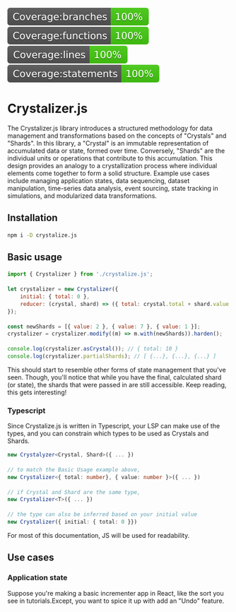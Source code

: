 ![Coverage](coverage/badge-branches.svg)
![Coverage](coverage/badge-functions.svg)
![Coverage](coverage/badge-lines.svg)
![Coverage](coverage/badge-statements.svg)

# Crystalizer.js

The Crystalizer.js library introduces a structured methodology for data management and transformations based on the concepts of "Crystals" and "Shards". In this library, a "Crystal" is an immutable representation of accumulated data or state, formed over time. Conversely, "Shards" are the individual units or operations that contribute to this accumulation. This design provides an analogy to a crystallization process where individual elements come together to form a solid structure. Example use cases include managing application states, data sequencing, dataset manipulation, time-series data analysis, event sourcing, state tracking in simulations, and modularized data transformations.

## Installation

```bash
npm i -D crystalize.js
```

## Basic usage

```javascript
import { Crystalizer } from './crystalize.js';

let crystalizer = new Crystalizer({
	initial: { total: 0 },
	reducer: (crystal, shard) => ({ total: crystal.total + shard.value }),
});

const newShards = [{ value: 2 }, { value: 7 }, { value: 1 }];
crystalizer = crystalizer.modify((m) => m.with(newShards)).harden();

console.log(crystalizer.asCrystal()); // { total: 10 }
console.log(crystalizer.partialShards); // [ {...}, {...}, {...} ]
```

This should start to resemble other forms of state management that you've seen. Though, you'll notice that while you have the final, calculated shard (or state), the shards that were passed in are still accessible. Keep reading, this gets interesting!

### Typescript

Since Crystalize.js is written in Typescript, your LSP can make use of the types, and you can constrain which types to be used as Crystals and Shards.

```typescript
new Crystalyzer<Crystal, Shard>({ ... })

// to match the Basic Usage example above,
new Crystalizer<{ total: number}, { value: number }>({ ... })

// if Crystal and Shard are the same type,
new Crystalizer<T>({ ... })

// the type can also be inferred based on your initial value
new Crystalizer({ initial: { total: 0 }})
```

For most of this documentation, JS will be used for readability.

## Use cases

### Application state

Suppose you're making a basic incrementer app in React, like the sort you see in tutorials.Except, you want to spice it up with add an "Undo" feature.

```typescript

```
